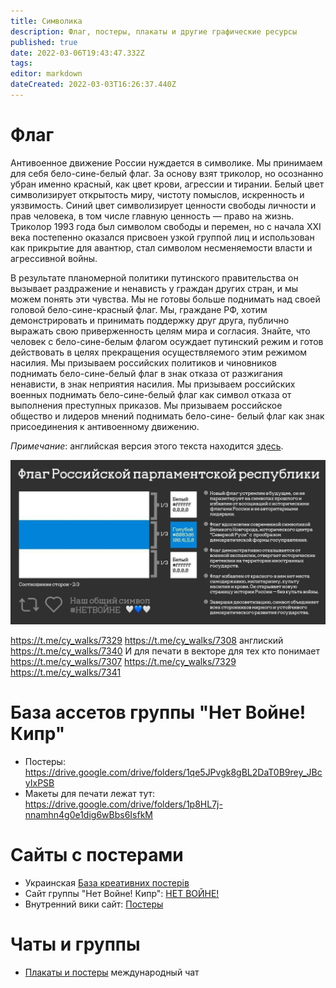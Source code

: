 ```yaml
---
title: Символика
description: Флаг, постеры, плакаты и другие графические ресурсы
published: true
date: 2022-03-06T19:43:47.332Z
tags: 
editor: markdown
dateCreated: 2022-03-03T16:26:37.440Z
---
```


# Флаг

Антивоенное движение России нуждается в символике. Мы принимаем для себя
бело-сине-белый флаг. За основу взят триколор, но осознанно убран именно
красный, как цвет крови, агрессии и тирании. Белый цвет символизирует
открытость миру, чистоту помыслов, искренность и уязвимость. Синий цвет
символизирует ценности свободы личности и прав человека, в том числе главную
ценность — право на жизнь.
Триколор 1993 года был символом свободы и перемен, но с начала XXI века
постепенно оказался присвоен узкой группой лиц и использован как прикрытие для
авантюр, стал символом несменяемости власти и агрессивной войны.

В результате планомерной политики путинского правительства он вызывает
раздражение и ненависть у граждан других стран, и мы можем понять эти чувства.
Мы не готовы больше поднимать над своей головой бело-сине-красный флаг.
Мы, граждане РФ, хотим демонстрировать и принимать поддержку друг друга,
публично выражать свою приверженность целям мира и согласия. Знайте, что
человек с бело-сине-белым флагом осуждает путинский режим и готов действовать
в целях прекращения осуществляемого этим режимом насилия.
Мы призываем российских политиков и чиновников поднимать бело-сине-белый
флаг в знак отказа от разжигания ненависти, в знак неприятия насилия.
Мы призываем российских военных поднимать бело-сине-белый флаг как символ
отказа от выполнения преступных приказов.
Мы призываем российское общество и лидеров мнений поднимать бело-сине-
белый флаг как знак присоединения к антивоенному движению.

*Примечание*: английская версия этого текста находится [здесь](https://docs.google.com/document/d/1aiQPHNhNAWLs4B-Mun5n-ENB7AFSGNVQVj_3cChgsqE/mobilebasic).

![flag2.jpg](/flag2.jpg)


https://t.me/cy_walks/7329
https://t.me/cy_walks/7308
англиский https://t.me/cy_walks/7340
И для печати в векторе для тех кто понимает 
https://t.me/cy_walks/7307
https://t.me/cy_walks/7329
https://t.me/cy_walks/7341

# База ассетов группы "Нет Войне! Кипр"
* Постеры: https://drive.google.com/drive/folders/1qe5JPvgk8gBL2DaT0B9rey_JBcyIxPSB
* Макеты для печати лежат тут: https://drive.google.com/drive/folders/1p8HL7j-nnamhn4g0e1dig6wBbs6IsfkM

# Сайты с постерами

* Украинская [База креативних постерів](https://standwithukraine.super.site/a441535fb4fb4a9cab4cda445ee3a869)
* Сайт группы "Нет Войне! Кипр": [НЕТ ВОЙНЕ!](https://sites.google.com/view/nowar/%D0%B3%D0%BB%D0%B0%D0%B2%D0%BD%D0%B0%D1%8F-%D1%81%D1%82%D1%80%D0%B0%D0%BD%D0%B8%D1%86%D0%B0)
* Внутренний вики сайт: [Постеры](/symbolics/posters)

# Чаты и группы
* [Плакаты и постеры](https://t.me/+qdyHkRHEpGxlMjE0) международный чат